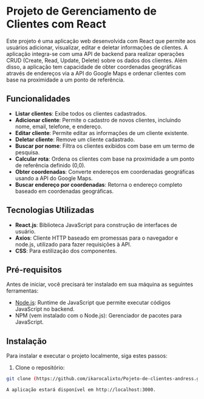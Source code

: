# Projeto de Gerenciamento de Clientes com React

Este projeto é uma aplicação web desenvolvida com React que permite aos usuários adicionar, visualizar, editar e deletar informações de clientes. A aplicação integra-se com uma API de backend para realizar operações CRUD (Create, Read, Update, Delete) sobre os dados dos clientes. Além disso, a aplicação tem capacidade de obter coordenadas geográficas através de endereços via a API do Google Maps e ordenar clientes com base na proximidade a um ponto de referência.

## Funcionalidades

- **Listar clientes**: Exibe todos os clientes cadastrados.
- **Adicionar cliente**: Permite o cadastro de novos clientes, incluindo nome, email, telefone, e endereço.
- **Editar cliente**: Permite editar as informações de um cliente existente.
- **Deletar cliente**: Remove um cliente cadastrado.
- **Buscar por nome**: Filtra os clientes exibidos com base em um termo de pesquisa.
- **Calcular rota**: Ordena os clientes com base na proximidade a um ponto de referência definido (0,0).
- **Obter coordenadas**: Converte endereços em coordenadas geográficas usando a API do Google Maps.
- **Buscar endereço por coordenadas**: Retorna o endereço completo baseado em coordenadas geográficas.

## Tecnologias Utilizadas

- **React.js**: Biblioteca JavaScript para construção de interfaces de usuário.
- **Axios**: Cliente HTTP baseado em promessas para o navegador e node.js, utilizado para fazer requisições à API.
- **CSS**: Para estilização dos componentes.

## Pré-requisitos

Antes de iniciar, você precisará ter instalado em sua máquina as seguintes ferramentas:

- [Node.js](https://nodejs.org/en/): Runtime de JavaScript que permite executar códigos JavaScript no backend.
- NPM (vem instalado com o Node.js): Gerenciador de pacotes para JavaScript.

## Instalação

Para instalar e executar o projeto localmente, siga estes passos:

1. Clone o repositório:
```bash
git clone (https://github.com/ikarocalixto/Pojeto-de-clientes-andress.git) 

A aplicação estará disponível em http://localhost:3000.
